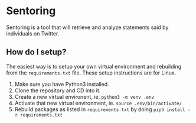 # Sentoring

Sentoring is a tool that will retrieve and analyze statements said by individuals on Twitter.

## How do I setup?

The easiest way is to setup your own virtual environment and rebuilding from the `requirements.txt` file. These setup instructions are for Linux.

1. Make sure you have Python3 installed.
2. Clone the repository and CD into it.
3. Create a new virtual environent, ie. `python3 -m venv .env`
4. Activate that new virtual environment, ie. `source .env/bin/activate/`
5. Rebuild packages as listed in `requirements.txt` by doing `pip3 install -r requirements.txt`